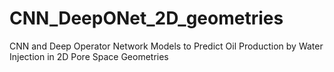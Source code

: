 # CNN_DeepONet_2D_geometries
CNN and Deep Operator Network Models to Predict Oil Production by Water Injection in 2D Pore Space Geometries
